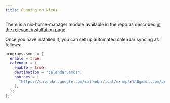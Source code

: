 ```yaml
---
title: Running on NixOs
---
```


There is a nix-home-manager module available in the repo as described [in the relevant installation page](/page/installation_nixos).

Once you have installed it, you can set up automated calendar syncing as follows:

``` nix
programs.smos = {
  enable = true;
  calendar = {
    enable = true;
    destination = "calendar.smos";
    sources = [
      "https://calendar.google.com/calendar/ical/example%40gmail.com/private-00000000000000000000000000000000/basic.ics"
    ];
  };
};
```

